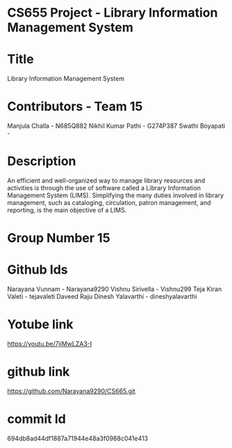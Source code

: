 # CS655 Project - Library Information Management System
# Title
Library Information Management System
# Contributors - Team 15
Manjula Challa     - N685Q882
Nikhil Kumar Pathi - G274P387
Swathi Boyapati    -
# Description
An efficient and well-organized way to manage library resources and activities is through the use of software called a Library Information Management System (LIMS). Simplifying the many duties involved in library management, such as cataloging, circulation, patron management, and reporting, is the main objective of a LIMS.

# Group Number 15
# Github Ids
Narayana Vunnam - Narayana9290
Vishnu Sirivella - Vishnu299
Teja Kiran Valeti - tejavaleti
Daveed Raju Dinesh Yalavarthi - dineshyalavarthi
# Yotube link
https://youtu.be/7jiMwLZA3-I
# github link
https://github.com/Narayana9290/CS665.git
# commit Id 
694db8ad44df1887a71944e48a3f0988c041e413
